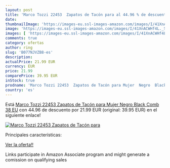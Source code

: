 ```yaml
---
layout: post
title: 'Marco Tozzi 22453  Zapatos de Tacón para al 44.96 % de descuento'
date: 
thumbnailImage: 'https://images-eu.ssl-images-amazon.com/images/I/41XnACWHf4L._SL200_.jpg'
image: 'https://images-eu.ssl-images-amazon.com/images/I/41XnACWHf4L._SL200_.jpg'
images: [ 'https://images-eu.ssl-images-amazon.com/images/I/41XnACWHf4L._SL200_.jpg' ]
comments: true
category: ofertas
author: ring
slug: 'B077NJVZB8-es'
description:
actualPrice: 21.99 EUR
currency: EUR
price: 21.99
comparePrice: 39.95 EUR
inStock: true
prodname: 'Marco Tozzi 22453  Zapatos de Tacón para Mujer  Negro  Black Comb   38 EU'
country: 'es'
---
```


Está [Marco Tozzi 22453  Zapatos de Tacón para Mujer  Negro  Black Comb   38 EU](https://www.amazon.es/dp/B077NJVZB8/?tag=tolees-21) con 44.96 de descuento por 21.99 EUR (original: 39.95 EUR) en el siguiente enlace!

[![Marco Tozzi 22453  Zapatos de Tacón para](https://images-eu.ssl-images-amazon.com/images/I/41XnACWHf4L._SL200_.jpg)](https://www.amazon.es/dp/B077NJVZB8/?tag=tolees-21)

Principales características:


[Ver la oferta!!](https://www.amazon.es/dp/B077NJVZB8/?tag=tolees-21)

Links participate in Amazon Associate program and might generate a comission on qualifying sales


